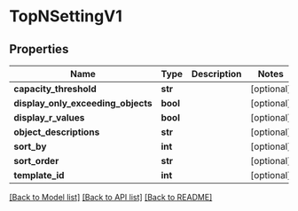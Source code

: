 # TopNSettingV1

## Properties
Name | Type | Description | Notes
------------ | ------------- | ------------- | -------------
**capacity_threshold** | **str** |  | [optional] 
**display_only_exceeding_objects** | **bool** |  | [optional] 
**display_r_values** | **bool** |  | [optional] 
**object_descriptions** | **str** |  | [optional] 
**sort_by** | **int** |  | [optional] 
**sort_order** | **str** |  | [optional] 
**template_id** | **int** |  | [optional] 

[[Back to Model list]](../README.md#documentation-for-models) [[Back to API list]](../README.md#documentation-for-api-endpoints) [[Back to README]](../README.md)


